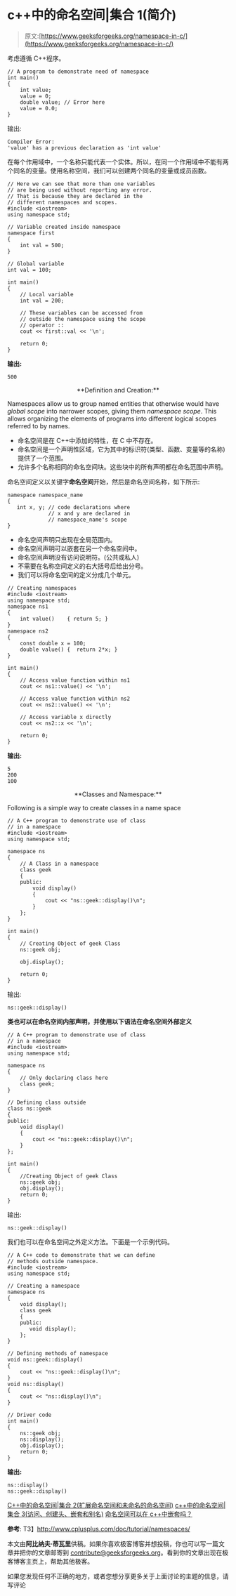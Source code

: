 # c++中的命名空间|集合 1(简介)

> 原文:[https://www.geeksforgeeks.org/namespace-in-c/](https://www.geeksforgeeks.org/namespace-in-c/)

考虑遵循 C++程序。

```
// A program to demonstrate need of namespace
int main()
{
    int value;
    value = 0;
    double value; // Error here
    value = 0.0;
}
```

输出:

```
Compiler Error:
'value' has a previous declaration as 'int value'
```

在每个作用域中，一个名称只能代表一个实体。所以，在同一个作用域中不能有两个同名的变量。使用名称空间，我们可以创建两个同名的变量或成员函数。

```
// Here we can see that more than one variables 
// are being used without reporting any error.
// That is because they are declared in the 
// different namespaces and scopes.
#include <iostream>
using namespace std;

// Variable created inside namespace
namespace first
{
    int val = 500;
}

// Global variable
int val = 100;

int main()
{
    // Local variable
    int val = 200;

    // These variables can be accessed from
    // outside the namespace using the scope
    // operator ::
    cout << first::val << '\n'; 

    return 0;
}
```

**输出:**

```
500
```

<center>**Definition and Creation:**</center>

Namespaces allow us to group named entities that otherwise would have *global scope* into narrower scopes, giving them *namespace scope*. This allows organizing the elements of programs into different logical scopes referred to by names.

*   命名空间是在 C++中添加的特性，在 C 中不存在。
*   命名空间是一个声明性区域，它为其中的标识符(类型、函数、变量等的名称)提供了一个范围。
*   允许多个名称相同的命名空间块。这些块中的所有声明都在命名范围中声明。

命名空间定义以关键字**命名空间**开始，然后是命名空间名称，如下所示:

```
namespace namespace_name 
{
   int x, y; // code declarations where 
             // x and y are declared in 
             // namespace_name's scope
}

```

*   命名空间声明只出现在全局范围内。
*   命名空间声明可以嵌套在另一个命名空间中。
*   命名空间声明没有访问说明符。(公共或私人)
*   不需要在名称空间定义的右大括号后给出分号。
*   我们可以将命名空间的定义分成几个单元。

```
// Creating namespaces
#include <iostream>
using namespace std;
namespace ns1
{
    int value()    { return 5; }
}
namespace ns2 
{
    const double x = 100;
    double value() {  return 2*x; }
}

int main()
{
    // Access value function within ns1
    cout << ns1::value() << '\n'; 

    // Access value function within ns2
    cout << ns2::value() << '\n'; 

    // Access variable x directly
    cout << ns2::x << '\n';       

    return 0;
}
```

**输出:**

```
5
200
100
```

<center>**Classes and Namespace:**</center>

Following is a simple way to create classes in a name space

```
// A C++ program to demonstrate use of class
// in a namespace
#include <iostream>
using namespace std;

namespace ns
{
    // A Class in a namespace
    class geek
    {
    public:
        void display()
        {
            cout << "ns::geek::display()\n";
        }
    };
}

int main()
{
    // Creating Object of geek Class
    ns::geek obj;

    obj.display();

    return 0;
}
```

输出:

```
ns::geek::display()
```

**类也可以在命名空间内部声明，并使用以下语法在命名空间外部定义**

```
// A C++ program to demonstrate use of class
// in a namespace
#include <iostream>
using namespace std;

namespace ns
{
    // Only declaring class here
    class geek;
}

// Defining class outside
class ns::geek
{
public:
    void display()
    {
        cout << "ns::geek::display()\n";
    }
};

int main()
{
    //Creating Object of geek Class
    ns::geek obj;
    obj.display();
    return 0;
}
```

输出:

```
ns::geek::display()
```

我们也可以在命名空间之外定义方法。下面是一个示例代码。

```
// A C++ code to demonstrate that we can define 
// methods outside namespace.
#include <iostream>
using namespace std;

// Creating a namespace
namespace ns
{
    void display();
    class geek
    {
    public:
       void display();
    };
}

// Defining methods of namespace
void ns::geek::display()
{
    cout << "ns::geek::display()\n";
}
void ns::display()
{
    cout << "ns::display()\n";
}

// Driver code
int main()
{
    ns::geek obj;
    ns::display();
    obj.display();
    return 0;
}
```

**输出:**

```
ns::display()
ns::geek::display()
```

[C++中的命名空间|集合 2(扩展命名空间和未命名的命名空间)](https://www.geeksforgeeks.org/namespace-in-c-set-2-extending-namespace-and-unnamed-namespace/)
[c++中的命名空间|集合 3(访问、创建头、嵌套和别名)](https://www.geeksforgeeks.org/namespace-c-set-3-creating-header-nesting-aliasing-accessing/)
[命名空间可以在 c++中嵌套吗？](https://www.geeksforgeeks.org/g-fact-62/)

**参考**:
T3】http://www.cplusplus.com/doc/tutorial/namespaces/

本文由**阿比纳夫·蒂瓦里**供稿。如果你喜欢极客博客并想投稿，你也可以写一篇文章并把你的文章邮寄到 contribute@geeksforgeeks.org。看到你的文章出现在极客博客主页上，帮助其他极客。

如果您发现任何不正确的地方，或者您想分享更多关于上面讨论的主题的信息，请写评论
